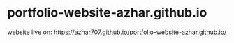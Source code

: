 # portfolio-website-azhar.github.io
website live on: https://azhar707.github.io/portfolio-website-azhar.github.io/

